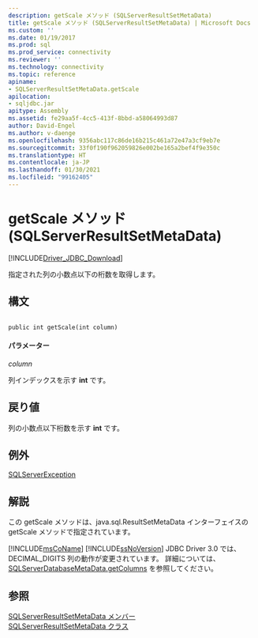 ```yaml
---
description: getScale メソッド (SQLServerResultSetMetaData)
title: getScale メソッド (SQLServerResultSetMetaData) | Microsoft Docs
ms.custom: ''
ms.date: 01/19/2017
ms.prod: sql
ms.prod_service: connectivity
ms.reviewer: ''
ms.technology: connectivity
ms.topic: reference
apiname:
- SQLServerResultSetMetaData.getScale
apilocation:
- sqljdbc.jar
apitype: Assembly
ms.assetid: fe29aa5f-4cc5-413f-8bbd-a58064993d87
author: David-Engel
ms.author: v-daenge
ms.openlocfilehash: 9356abc117c86de16b215c461a72e47a3cf9eb7e
ms.sourcegitcommit: 33f0f190f962059826e002be165a2bef4f9e350c
ms.translationtype: HT
ms.contentlocale: ja-JP
ms.lasthandoff: 01/30/2021
ms.locfileid: "99162405"
---
```

# <a name="getscale-method-sqlserverresultsetmetadata"></a>getScale メソッド (SQLServerResultSetMetaData)
[!INCLUDE[Driver_JDBC_Download](../../../includes/driver_jdbc_download.md)]

  指定された列の小数点以下の桁数を取得します。  
  
## <a name="syntax"></a>構文  
  
```  
  
public int getScale(int column)  
```  
  
#### <a name="parameters"></a>パラメーター  
 *column*  
  
 列インデックスを示す **int** です。  
  
## <a name="return-value"></a>戻り値  
 列の小数点以下桁数を示す **int** です。  
  
## <a name="exceptions"></a>例外  
 [SQLServerException](../../../connect/jdbc/reference/sqlserverexception-class.md)  
  
## <a name="remarks"></a>解説  
 この getScale メソッドは、java.sql.ResultSetMetaData インターフェイスの getScale メソッドで指定されています。  
  
 [!INCLUDE[msCoName](../../../includes/msconame_md.md)] [!INCLUDE[ssNoVersion](../../../includes/ssnoversion-md.md)] JDBC Driver 3.0 では、DECIMAL_DIGITS 列の動作が変更されています。 詳細については、[SQLServerDatabaseMetaData.getColumns](../../../connect/jdbc/reference/getcolumns-method-sqlserverdatabasemetadata.md) を参照してください。  
  
## <a name="see-also"></a>参照  
 [SQLServerResultSetMetaData メンバー](../../../connect/jdbc/reference/sqlserverresultsetmetadata-members.md)   
 [SQLServerResultSetMetaData クラス](../../../connect/jdbc/reference/sqlserverresultsetmetadata-class.md)  
  
  
